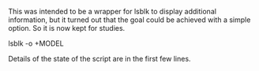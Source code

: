 This was intended to be a wrapper for lsblk to display additional information, but it turned out that the goal could be achieved with a simple option. So it is now kept for studies.

lsblk -o +MODEL

Details of the state of the script are in the first few lines.
